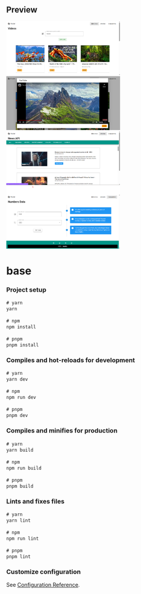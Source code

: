 ## Preview

<img src="src/assets/Screenshot 2023-08-11 180845.png" width="60%">
<img src="src/assets/Screenshot 2023-08-11 181005.png" width="60%">
<img src="src/assets/Screenshot 2023-08-11 175225.png" width="60%">
<img src="src/assets/Screenshot 2023-08-11 175537.png" width="60%">


# base

### Project setup

```
# yarn
yarn

# npm
npm install

# pnpm
pnpm install
```

### Compiles and hot-reloads for development

```
# yarn
yarn dev

# npm
npm run dev

# pnpm
pnpm dev
```

### Compiles and minifies for production

```
# yarn
yarn build

# npm
npm run build

# pnpm
pnpm build
```

### Lints and fixes files

```
# yarn
yarn lint

# npm
npm run lint

# pnpm
pnpm lint
```

### Customize configuration

See [Configuration Reference](https://vitejs.dev/config/).
